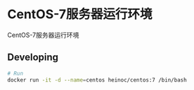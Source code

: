 # CentOS-7服务器运行环境
CentOS-7服务器运行环境


## Developing

```bash
# Run
docker run -it -d --name=centos heinoc/centos:7 /bin/bash
```